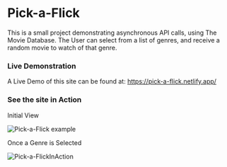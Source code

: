 # Pick-a-Flick

This is a small project demonstrating asynchronous API calls, using The Movie Database.
The User can select from a list of genres, and receive a random movie to watch of that genre.

### Live Demonstration

A Live Demo of this site can be found at: https://pick-a-flick.netlify.app/

### See the site in Action

Initial View


![Pick-a-Flick example](https://user-images.githubusercontent.com/90611253/175780175-5c7d5d9f-2aaa-42f6-8ac8-14c597686f2a.png)


Once a Genre is Selected



![Pick-a-FlickInAction](https://user-images.githubusercontent.com/90611253/175780181-60f4b955-2d37-44a0-9c3a-52fba4f39c39.png)
